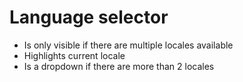 # Language selector

- Is only visible if there are multiple locales available
- Highlights current locale
- Is a dropdown if there are more than 2 locales
